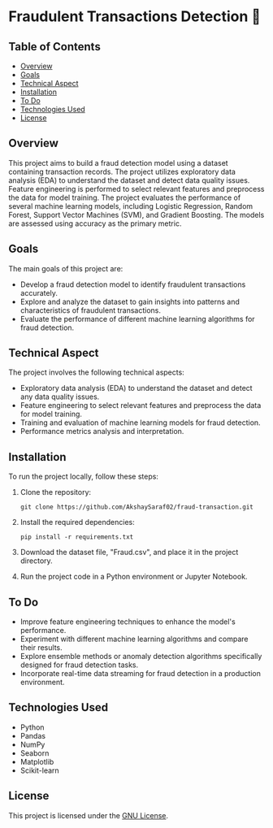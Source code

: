 # Fraudulent Transactions Detection 💸

## Table of Contents
- [Overview](#overview)
- [Goals](#goals)
- [Technical Aspect](#technical-aspect)
- [Installation](#installation)
- [To Do](#to-do)
- [Technologies Used](#technologies-used)
- [License](#license)

## Overview
This project aims to build a fraud detection model using a dataset containing transaction records.  The project utilizes exploratory data analysis (EDA) to understand the dataset and detect data quality issues. Feature engineering is performed to select relevant features and preprocess the data for model training. The project evaluates the performance of several machine learning models, including Logistic Regression, Random Forest, Support Vector Machines (SVM), and Gradient Boosting. The models are assessed using accuracy as the primary metric.

## Goals
The main goals of this project are:
- Develop a fraud detection model to identify fraudulent transactions accurately.
- Explore and analyze the dataset to gain insights into patterns and characteristics of fraudulent transactions.
- Evaluate the performance of different machine learning algorithms for fraud detection.

## Technical Aspect
The project involves the following technical aspects:
- Exploratory data analysis (EDA) to understand the dataset and detect any data quality issues.
- Feature engineering to select relevant features and preprocess the data for model training.
- Training and evaluation of machine learning models for fraud detection.
- Performance metrics analysis and interpretation.

## Installation
To run the project locally, follow these steps:

1. Clone the repository:
   ```
   git clone https://github.com/AkshaySaraf02/fraud-transaction.git
   ```

2. Install the required dependencies:
   ```
   pip install -r requirements.txt
   ```

3. Download the dataset file, "Fraud.csv", and place it in the project directory.

4. Run the project code in a Python environment or Jupyter Notebook.

## To Do
- Improve feature engineering techniques to enhance the model's performance.
- Experiment with different machine learning algorithms and compare their results.
- Explore ensemble methods or anomaly detection algorithms specifically designed for fraud detection tasks.
- Incorporate real-time data streaming for fraud detection in a production environment.

## Technologies Used
- Python
- Pandas
- NumPy
- Seaborn
- Matplotlib
- Scikit-learn

## License
This project is licensed under the [GNU License](LICENSE).
